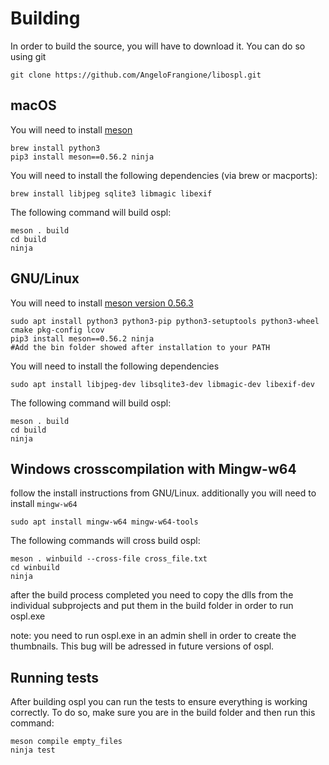 # Building
In order to build the source, you will have to download it. You can do so using git 
```shell
git clone https://github.com/AngeloFrangione/libospl.git
```
## macOS 
You will need to install [meson](https://mesonbuild.com/Quick-guide.html)
```shell
brew install python3
pip3 install meson==0.56.2 ninja
```
You will need to install the following dependencies (via brew or macports):
```shell
brew install libjpeg sqlite3 libmagic libexif
```
The following command will build ospl:
```shell
meson . build
cd build
ninja
```
## GNU/Linux
You will need to install [meson version 0.56.3](https://mesonbuild.com/Quick-guide.html)
```shell
sudo apt install python3 python3-pip python3-setuptools python3-wheel cmake pkg-config lcov
pip3 install meson==0.56.2 ninja
#Add the bin folder showed after installation to your PATH
```
You will need to install the following dependencies
```shell
sudo apt install libjpeg-dev libsqlite3-dev libmagic-dev libexif-dev
```
The following command will build ospl:
```shell
meson . build
cd build
ninja
```
## Windows crosscompilation with Mingw-w64
follow the install instructions from GNU/Linux.
additionally you will need to install `mingw-w64`
```shell
sudo apt install mingw-w64 mingw-w64-tools 
```
The following commands will cross build ospl:
```
meson . winbuild --cross-file cross_file.txt
cd winbuild
ninja
```
after the build process completed you need to copy the dlls from the individual subprojects and put them in the build folder in order to run ospl.exe

note: you need to run ospl.exe in an admin shell in order to create the thumbnails. This bug will be adressed in future versions of ospl.

## Running tests
After building ospl you can run the tests to ensure everything is working correctly. To do so, make sure you are in the build folder and then run this command:
```shell
meson compile empty_files
ninja test
```